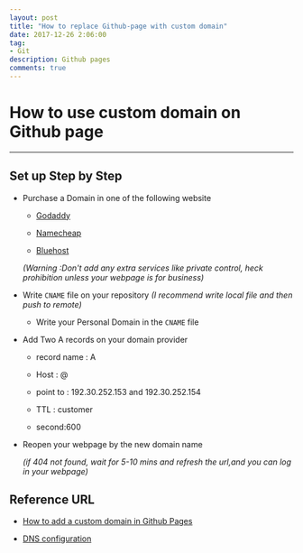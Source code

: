 ```yaml
---
layout: post
title: "How to replace Github-page with custom domain"
date: 2017-12-26 2:06:00
tag:
- Git
description: Github pages
comments: true
---
```

# How to use custom domain on Github page

<hr />

## Set up Step by Step

* Purchase a Domain in one of the following website
  * [Godaddy](https://www.godaddy.com/)

  * [Namecheap](https://www.namecheap.com/")

  * [Bluehost](https://www.bluehost.com/)

  _(Warning :Don't add any extra services like private control, heck prohibition unless your webpage is for business)_

* Write `CNAME` file on your repository _(I recommend write local file and then push to remote)_

  * Write your Personal Domain in the `CNAME` file

* Add Two A records on your domain provider

  * record name : A

  * Host : @

  * point to : 192.30.252.153 and 192.30.252.154

  * TTL : customer

  * second:600

* Reopen your webpage by the new domain name

  _(if 404 not found, wait for 5-10 mins and refresh the url,and you can log in your webpage)_

## Reference URL

*  [How to add a custom domain in Github Pages](https://www.youtube.com/watch?v=hUChaN-VRIc)

* [DNS configuration](https://help.github.com/articles/troubleshooting-custom-domains/#dns-configuration-errors)
